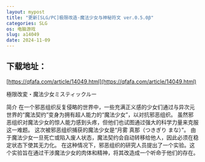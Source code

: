 ```yaml
---
layout: mypost
title: "更新[SLG/PC]极限改造·魔法少女与神秘符文 ver.0.5.0β"
categories: SLG
os: 电脑游戏
slug: a14049
date: 2024-11-09
---
```


## 下载地址：

[https://qfafa.com/article/14049.html](https://qfafa.com/article/14049.html)

極限改変・魔法少女ミスティックルー

简介
在一个邪恶组织反复侵略的世界中，一些充满正义感的少女们通过与异次元世界的“魔法契约”变身为拥有超人能力的“魔法少女”，以对抗邪恶组织。
虽然邪恶组织对魔法少女的惊人能力感到头疼，但他们也试图通过强大的科学力量来克服这一难题。
这次被邪恶组织捕获的魔法少女是“月雾 真那（つきぎり まな）”。
由于魔法少女一旦死亡或陷入废人状态，魔法契约会自动转移给他人，因此必须在稳定状态下使其无力化。
在这种情况下，邪恶组织的研究人员提出了一个实验。这个实验旨在通过干涉魔法少女的肉体和精神，将其改造成一个听命于他们的存在。
